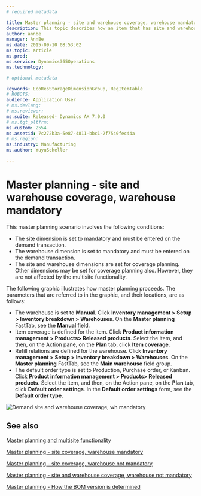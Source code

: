 ```yaml
---
# required metadata

title: Master planning - site and warehouse coverage, warehouse mandatory | Microsoft Docs
description: This topic describes how an item that has site and warehouse as coverage dimensions is planned. The warehouse dimension is mandatory.
author: annbe
manager: AnnBe
ms.date: 2015-09-10 08:53:02
ms.topic: article
ms.prod: 
ms.service: Dynamics365Operations
ms.technology: 

# optional metadata

keywords: EcoResStorageDimensionGroup, ReqItemTable
# ROBOTS: 
audience: Application User
# ms.devlang: 
# ms.reviewer: 
ms.suite: Released- Dynamics AX 7.0.0
# ms.tgt_pltfrm: 
ms.custom: 2554
ms.assetid: 7c272b3a-5e87-4811-bbc1-2f7540fec44a
# ms.region: 
ms.industry: Manufacturing
ms.author: YuyuScheller

---
```


# Master planning - site and warehouse coverage, warehouse mandatory

This master planning scenario involves the following conditions:

-   The site dimension is set to mandatory and must be entered on the demand transaction.
-   The warehouse dimension is set to mandatory and must be entered on the demand transaction.
-   The site and warehouse dimensions are set for coverage planning. Other dimensions may be set for coverage planning also. However, they are not affected by the multisite functionality.

The following graphic illustrates how master planning proceeds. The parameters that are referred to in the graphic, and their locations, are as follows:
-   The warehouse is set to **Manual**. Click **Inventory management &gt; Setup &gt; Inventory breakdown &gt; Warehouses**. On the **Master planning** FastTab, see the **Manual** field.
-   Item coverage is defined for the item. Click **Product information management &gt; Products&gt; Released products**. Select the item, and then, on the Action pane, on the **Plan** tab, click **Item coverage**.
-   Refill relations are defined for the warehouse. Click **Inventory management &gt; Setup &gt; Inventory breakdown &gt; Warehouses**. On the **Master planning** FastTab, see the **Main warehouse** field group.
-   The default order type is set to Production, Purchase order, or Kanban. Click **Product information management &gt; Products&gt; Released products**. Select the item, and then, on the Action pane, on the **Plan** tab, click **Default order settings**. In the **Default order settings** form, see the **Default order type**.

![Demand site and warehouse coverage, wh mandatory](media/Multisitedemandexplosionscenarioforsiteandwarehousecoveragewarehousemandatory.jpg)



See also
--------

[Master planning and multisite functionality](https://ax.help.dynamics.com/en/wiki/master-planning-and-multisite-functionality/)

[Master planning - site coverage, warehouse mandatory](https://ax.help.dynamics.com/en/wiki/master-planning-site-coverage-warehouse-mandatory/)

[Master planning - site coverage, warehouse not mandatory](https://ax.help.dynamics.com/en/wiki/master-planning-site-coverage-warehouse-not-mandatory/)

[Master planning - site and warehouse coverage, warehouse not mandatory](https://ax.help.dynamics.com/en/wiki/master-planning-site-and-warehouse-coverage-warehouse-not-mandatory/)

[Master planning - How the BOM version is determined](https://ax.help.dynamics.com/en/wiki/master-planning-how-the-bom-version-is-determined/)

